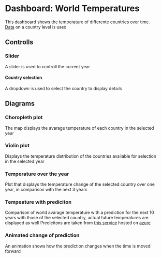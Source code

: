 # Dashboard: World Temperatures
This dashboard shows the temperature of differente countries over time. [Data](https://www.kaggle.com/berkeleyearth/climate-change-earth-surface-temperature-data) on a country level is used

## Controlls
### Slider
A slider is used to controll the current year
#### Country selection
A dropdown is used to select the country to display details

## Diagrams
### Choropleth plot
The map displays the avarage temperature of each country in the selected year
### Violin plot
Displays the temperature distribution of the countries available for selection in the selected year
### Temperature over the year
Plot that displays the temperature change of the selected country over one year, in comparison with the next 3 years
### Tempeature with prediciton
Comparison of world avarage temperature with a prediction for the next 10 years with those of the selected country, actual future temperatures are displayed as well
Predicitons are taken from [this service](https://github.com/ds20mm008/Viz-Model) hosted on [azure](https://ds20m008-autopublisher-project.azurewebsites.net/)
### Animated change of prediction
An animation shows how the prediction changes when the time is moved forward
